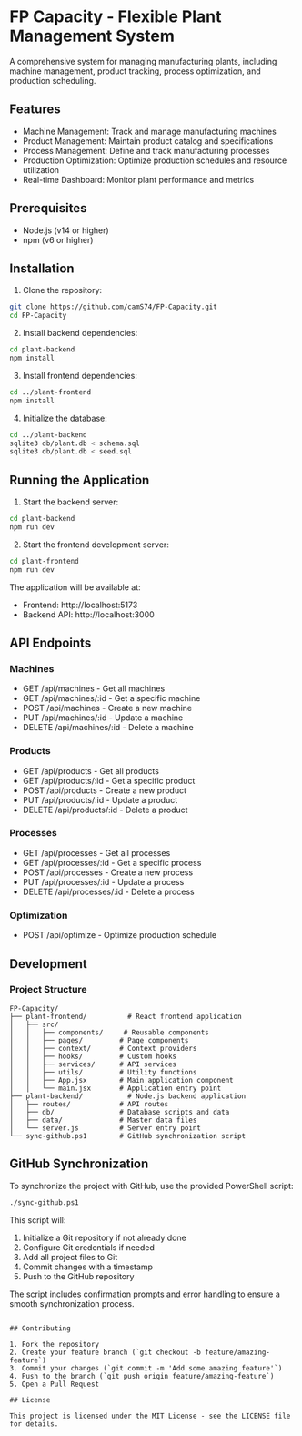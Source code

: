 # FP Capacity - Flexible Plant Management System

A comprehensive system for managing manufacturing plants, including machine management, product tracking, process optimization, and production scheduling.

## Features

- Machine Management: Track and manage manufacturing machines
- Product Management: Maintain product catalog and specifications
- Process Management: Define and track manufacturing processes
- Production Optimization: Optimize production schedules and resource utilization
- Real-time Dashboard: Monitor plant performance and metrics

## Prerequisites

- Node.js (v14 or higher)
- npm (v6 or higher)

## Installation

1. Clone the repository:
```bash
git clone https://github.com/camS74/FP-Capacity.git
cd FP-Capacity
```

2. Install backend dependencies:
```bash
cd plant-backend
npm install
```

3. Install frontend dependencies:
```bash
cd ../plant-frontend
npm install
```

4. Initialize the database:
```bash
cd ../plant-backend
sqlite3 db/plant.db < schema.sql
sqlite3 db/plant.db < seed.sql
```

## Running the Application

1. Start the backend server:
```bash
cd plant-backend
npm run dev
```

2. Start the frontend development server:
```bash
cd plant-frontend
npm run dev
```

The application will be available at:
- Frontend: http://localhost:5173
- Backend API: http://localhost:3000

## API Endpoints

### Machines
- GET /api/machines - Get all machines
- GET /api/machines/:id - Get a specific machine
- POST /api/machines - Create a new machine
- PUT /api/machines/:id - Update a machine
- DELETE /api/machines/:id - Delete a machine

### Products
- GET /api/products - Get all products
- GET /api/products/:id - Get a specific product
- POST /api/products - Create a new product
- PUT /api/products/:id - Update a product
- DELETE /api/products/:id - Delete a product

### Processes
- GET /api/processes - Get all processes
- GET /api/processes/:id - Get a specific process
- POST /api/processes - Create a new process
- PUT /api/processes/:id - Update a process
- DELETE /api/processes/:id - Delete a process

### Optimization
- POST /api/optimize - Optimize production schedule

## Development

### Project Structure

```
FP-Capacity/
├── plant-frontend/          # React frontend application
│   ├── src/
│   │   ├── components/     # Reusable components
│   │   ├── pages/         # Page components
│   │   ├── context/       # Context providers
│   │   ├── hooks/         # Custom hooks
│   │   ├── services/      # API services
│   │   ├── utils/         # Utility functions
│   │   ├── App.jsx        # Main application component
│   │   └── main.jsx       # Application entry point
├── plant-backend/           # Node.js backend application
│   ├── routes/            # API routes
│   ├── db/                # Database scripts and data
│   ├── data/              # Master data files
│   └── server.js          # Server entry point
└── sync-github.ps1        # GitHub synchronization script
```

## GitHub Synchronization

To synchronize the project with GitHub, use the provided PowerShell script:

```bash
./sync-github.ps1
```

This script will:
1. Initialize a Git repository if not already done
2. Configure Git credentials if needed
3. Add all project files to Git
4. Commit changes with a timestamp
5. Push to the GitHub repository

The script includes confirmation prompts and error handling to ensure a smooth synchronization process.
```

## Contributing

1. Fork the repository
2. Create your feature branch (`git checkout -b feature/amazing-feature`)
3. Commit your changes (`git commit -m 'Add some amazing feature'`)
4. Push to the branch (`git push origin feature/amazing-feature`)
5. Open a Pull Request

## License

This project is licensed under the MIT License - see the LICENSE file for details.